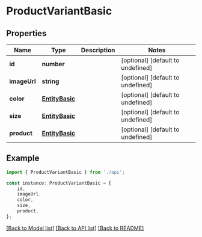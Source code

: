 # ProductVariantBasic


## Properties

Name | Type | Description | Notes
------------ | ------------- | ------------- | -------------
**id** | **number** |  | [optional] [default to undefined]
**imageUrl** | **string** |  | [optional] [default to undefined]
**color** | [**EntityBasic**](EntityBasic.md) |  | [optional] [default to undefined]
**size** | [**EntityBasic**](EntityBasic.md) |  | [optional] [default to undefined]
**product** | [**EntityBasic**](EntityBasic.md) |  | [optional] [default to undefined]

## Example

```typescript
import { ProductVariantBasic } from './api';

const instance: ProductVariantBasic = {
    id,
    imageUrl,
    color,
    size,
    product,
};
```

[[Back to Model list]](../README.md#documentation-for-models) [[Back to API list]](../README.md#documentation-for-api-endpoints) [[Back to README]](../README.md)
